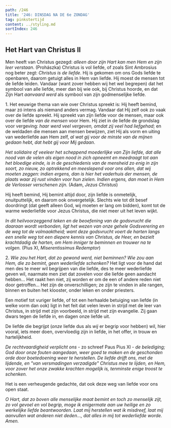 ```yaml
---
path: /246
title: '246: DINSDAG NA DE 6e ZONDAG'
tag: pinkstertijd
content: ../styling.md
sortIndex: 246
---
```


## Het Hart van Christus II

Men heeft van Christus gezegd: _alleen door zijn Hart kan men Hem en zijn leer verstaan_. (Prohászka) Christus is vol liefde, of zoals Sint Ambrosius nog beter zegt: _Christus is de liefde_. Hij is gekomen om ons Gods liefde te openbaren, daarom getuigt alles in Hem van liefde. Hij moest de mensen tot de liefde leiden. Vandaar (want zover hebben wij het wel begrepen) dat het symbool van alle liefde, meer dan bij wie ook, bij Christus hoorde, en dat Zijn Hart _aanvaard werd_ als symbool van zijn godmenselijke liefde.

1\. Het eeuwige thema van wie over Christus spreekt is: Hij heeft bemind, maar zó intens als niemand anders vermag. Vandaar dat Hij zelf ook zo vaak over de liefde spreekt. Hij spreekt van zijn liefde voor de mensen, maar ook over de liefde _van de mensen_ voor Hem. Hij ziet in de liefde de grondslag voor vergeving: _haar werd veel vergeven, omdat zij veel had liefgehad_; en de weldaden die mensen aan mensen bewijzen, ziet Hij als vorm en uiting van wederliefde aan Hem zelf, _al wat gij voor de minste van de mijnen gedaan hebt, dat hebt gij voor Mij gedaan_.

_Het solidaire of veeleer het scheppend moederlijke van Zijn liefde, dat alle nood van de velen als eigen nood in zich opneemt en meedraagt tot aan het bloedige einde, is in de geschiedenis van de mensheid zo enig in zijn soort, zo nieuw, zo optrekkend en meeslepend voor ons allen, dat wij moeten zeggen: indien ergens, dan is hier het vaderhuis der mensen, de plaats waar zij rust vinden voor hun zielen. Indien ergens, dan moet in Hem de Verlosser verschenen zijn._ (Adam, _Jezus Christus_)

Hij heeft bemind, Hij bemint altijd door, zijn liefde is onmetelijk, onuitputtelijk, en daarom ook onvergetelijk. Slechts wie tot dit besef doordringt (dat geeft alleen God, wij moeten er lang om bidden), komt tot de warme wederliefde voor Jezus Christus, die niet meer uit het leven wijkt.

_In dit heilvoorzeggend teken en de beoefening van de godsvrucht die daaraan wordt verbonden, ligt het wezen van onze gehele Godsverering en de weg tot de volmaaktheid; want deze godsvrucht voert de harten langs een snelle weg tot een diepere kennis van Christus, de Heer, en bezielt krachtdadig de harten, om Hem inniger te beminnen en trouwer na te volgen._ (Pius XI, _Miserentissimus Redemptor_)

2\. _Wie zou het Hart, dat zo gewond werd, niet beminnen? Wie zou aan Hem, die zo bemint, geen wederliefde schenken?_ Het ligt voor de hand dat men des te meer wil begrijpen van die liefde, des te meer wederliefde geven wil, naarmate men ziet dat zovelen voor die liefde geen aandacht hebben... Het raakt hen niet, zij worden er om de een of andere reden niet door getroffen... Het zijn de onverschilligen; ze zijn te vinden in alle rangen, binnen en buiten het klooster, onder leken en onder priesters.

Een motief tot vuriger liefde, of tot een herhaalde betuiging van liefde (in welke vorm dan ook) ligt in het feit dat velen leven in strijd met de leer van Christus, in strijd met zijn voorbeeld, in strijd met zijn evangelie. Zij gaan dwars tegen de liefde in, en dagen onze liefde uit.

De liefde die begrijpt (_onze_ liefde dus als _wij_ er begrip voor hebben) wil, hier vooral, iets meer doen, overvloedig zijn in liefde, in het offer, in trouw en hartelijkheid.

_De rechtvaardigheid verplicht ons_ - zo schreef Paus Pius XI - _de belediging; God door onze fouten aangedaan, weer goed te maken en de geschonden orde door boetedoening weer te herstellen. De liefde drijft ons, met de lijdende, en "van versmadingen verzadigde" Christus mee te lijden, en Hem, voor zover het onze zwakke krachten mogelijk is, tenminste enige troost te schenken._

Het is een verheugende gedachte, dat ook deze weg van liefde voor ons open staat.

_O Hart, dat zo boven alle menselijke maat bemint en toch zo menselijk zijt, zo vol gevoel en vol begrip, moge ik enigermate aan uw heilige en zo werkelijke liefde beantwoorden. Laat mij herstellen wat ik misdreef, laat mij aanvullen wat anderen niet deden..., dat alles in mij tot wederliefde worde. Amen._
